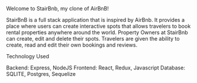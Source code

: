 Welcome to StairBnb, my clone of AirBnB!

StairBnB is a full stack application that is inspired by AirBnb. It provides a place where users can create interactive spots that allows travelers to book rental properties anywhere around the world. Property Owners at StairBnb can create, edit and delete their spots. Travelers are given the ability to create, read and edit their own bookings and reviews. 


Technology Used 

Backend: Express, NodeJS
Frontend: React, Redux, Javascript
Database: SQLITE, Postgres, Sequelize
